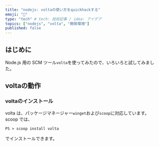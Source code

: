 ```yaml
---
title: "nodejs: voltaの使い方をquickhackする"
emoji: "🐷"
type: "tech" # tech: 技術記事 / idea: アイデア
topics: ["nodejs", "volta", "開発環境"]
published: false
---
```


## はじめに

Node.js 用の SCM ツール`volta`を使ってみたので、いろいろと試してみました。

## voltaの動作

### voltaのインストール

  volta は、パッケージマネージャー`winget`および`scoop`に対応しています。
  scoop では、

  ``` :powershell
  PS > scoop install volta
  ```

  でインストールできます。
